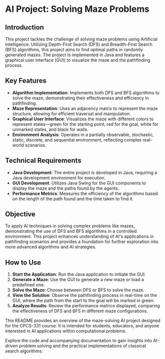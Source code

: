 # AI Project: Solving Maze Problems

## Introduction
This project tackles the challenge of solving maze problems using Artificial Intelligence. Utilizing Depth-First Search (DFS) and Breadth-First Search (BFS) algorithms, this project aims to find optimal paths in randomly generated mazes. The project is implemented in Java and features a graphical user interface (GUI) to visualize the maze and the pathfinding process.

## Key Features

- **Algorithm Implementation**: Implements both DFS and BFS algorithms to solve the maze, demonstrating their effectiveness and efficiency in pathfinding.
- **Maze Representation**: Uses an adjacency matrix to represent the maze structure, allowing for efficient traversal and manipulation.
- **Graphical User Interface**: Visualizes the maze with different colors to represent states—green for the starting point, red for the goal, white for unmarked states, and black for walls.
- **Environment Analysis**: Operates in a partially observable, stochastic, static, discrete, and sequential environment, reflecting complex real-world scenarios.

## Technical Requirements

- **Java Development**: The entire project is developed in Java, requiring a Java development environment for execution.
- **GUI Development**: Utilizes Java Swing for the GUI components to display the maze and the paths found by the agents.
- **Performance Metrics**: Measures the efficiency of the algorithms based on the length of the path found and the time taken to find it.

## Objective

To apply AI techniques in solving complex problems like mazes, demonstrating the use of DFS and BFS algorithms in a controlled environment. This project enhances understanding of AI's applications in pathfinding scenarios and provides a foundation for further exploration into more advanced algorithms and AI strategies.

## How to Use

1. **Start the Application**: Run the Java application to initiate the GUI.
2. **Generate a Maze**: Use the GUI to generate a new maze or load a predefined one.
3. **Solve the Maze**: Choose between DFS or BFS to solve the maze.
4. **View the Solution**: Observe the pathfinding process in real-time on the GUI, where the path from the start to the goal will be marked in green.
5. **Analyze Results**: Review the performance metrics displayed, comparing the effectiveness of DFS and BFS in different maze configurations.

This README provides an overview of the maze-solving AI project designed for the CPCS-331 course. It is intended for students, educators, and anyone interested in AI applications within computational problems.

Explore the code and accompanying documentation to gain insights into AI-driven problem solving and the practical implementations of classical search algorithms.

